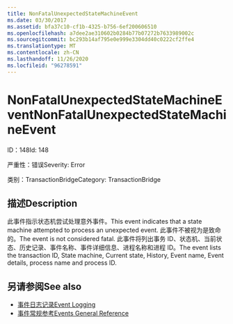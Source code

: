 ```yaml
---
title: NonFatalUnexpectedStateMachineEvent
ms.date: 03/30/2017
ms.assetid: bfa37c10-cf1b-4325-b756-6ef200606510
ms.openlocfilehash: a7dee2ae310602b0284b77b07272b7633989002c
ms.sourcegitcommit: bc293b14af795e0e999e3304dd40c0222cf2ffe4
ms.translationtype: MT
ms.contentlocale: zh-CN
ms.lasthandoff: 11/26/2020
ms.locfileid: "96278591"
---
```

# <a name="nonfatalunexpectedstatemachineevent"></a><span data-ttu-id="6f0e5-102">NonFatalUnexpectedStateMachineEvent</span><span class="sxs-lookup"><span data-stu-id="6f0e5-102">NonFatalUnexpectedStateMachineEvent</span></span>

<span data-ttu-id="6f0e5-103">ID：148</span><span class="sxs-lookup"><span data-stu-id="6f0e5-103">Id: 148</span></span>  
  
 <span data-ttu-id="6f0e5-104">严重性：错误</span><span class="sxs-lookup"><span data-stu-id="6f0e5-104">Severity: Error</span></span>  
  
 <span data-ttu-id="6f0e5-105">类别：TransactionBridge</span><span class="sxs-lookup"><span data-stu-id="6f0e5-105">Category: TransactionBridge</span></span>  
  
## <a name="description"></a><span data-ttu-id="6f0e5-106">描述</span><span class="sxs-lookup"><span data-stu-id="6f0e5-106">Description</span></span>  

 <span data-ttu-id="6f0e5-107">此事件指示状态机尝试处理意外事件。</span><span class="sxs-lookup"><span data-stu-id="6f0e5-107">This event indicates that a state machine attempted to process an unexpected event.</span></span> <span data-ttu-id="6f0e5-108">此事件不被视为是致命的。</span><span class="sxs-lookup"><span data-stu-id="6f0e5-108">The event is not considered fatal.</span></span> <span data-ttu-id="6f0e5-109">此事件将列出事务 ID、状态机、当前状态、历史记录、事件名称、事件详细信息、进程名称和进程 ID。</span><span class="sxs-lookup"><span data-stu-id="6f0e5-109">The event lists the transaction ID, State machine, Current state, History, Event name, Event details, process name and process ID.</span></span>  
  
## <a name="see-also"></a><span data-ttu-id="6f0e5-110">另请参阅</span><span class="sxs-lookup"><span data-stu-id="6f0e5-110">See also</span></span>

- [<span data-ttu-id="6f0e5-111">事件日志记录</span><span class="sxs-lookup"><span data-stu-id="6f0e5-111">Event Logging</span></span>](index.md)
- [<span data-ttu-id="6f0e5-112">事件常规参考</span><span class="sxs-lookup"><span data-stu-id="6f0e5-112">Events General Reference</span></span>](events-general-reference.md)
